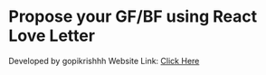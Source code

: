 # Propose your GF/BF using React Love Letter

Developed by gopikrishhh
Website Link: [Click Here](https://kanna-sigma.vercel.app/)

